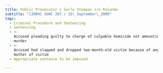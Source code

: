 ```yaml
---
title: Public Prosecutor v Sarle Steepan s/o Kolundu
subtitle: "[2009] SGHC 207 / 15\_September\_2009"
tags:
  - Criminal Procedure and Sentencing
  - Sentencing
  - >-
    Accused pleading guilty to charge of culpable homicide not amounting to
    murder
  - >-
    Accused had slapped and dropped two-month-old victim because of anger with
    mother of victim
  - Appropriate sentence to be imposed

---
```


